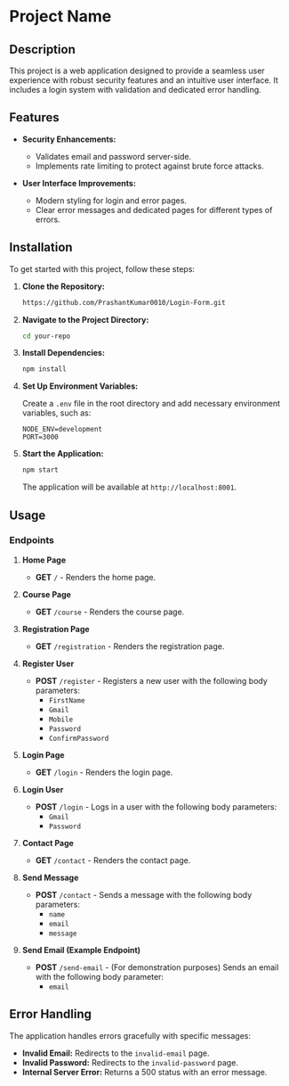 # Project Name
## Description

This project is a web application designed to provide a seamless user experience with robust security features and an intuitive user interface. It includes a login system with validation and dedicated error handling.
## Features

- **Security Enhancements:**
  - Validates email and password server-side.
  - Implements rate limiting to protect against brute force attacks.

- **User Interface Improvements:**
  - Modern styling for login and error pages.
  - Clear error messages and dedicated pages for different types of errors.
## Installation

To get started with this project, follow these steps:

1. **Clone the Repository:**

    ```bash
    https://github.com/PrashantKumar0010/Login-Form.git
    ```

2. **Navigate to the Project Directory:**

    ```bash
    cd your-repo
    ```

3. **Install Dependencies:**

    ```bash
    npm install
    ```

4. **Set Up Environment Variables:**

    Create a `.env` file in the root directory and add necessary environment variables, such as:

    ```plaintext
    NODE_ENV=development
    PORT=3000
    ```

5. **Start the Application:**

    ```bash
    npm start
    ```

    The application will be available at `http://localhost:8001`.

## Usage

### Endpoints

1. **Home Page**

    - **GET** `/` - Renders the home page.

2. **Course Page**

    - **GET** `/course` - Renders the course page.

3. **Registration Page**

    - **GET** `/registration` - Renders the registration page.

4. **Register User**

    - **POST** `/register` - Registers a new user with the following body parameters:
      - `FirstName`
      - `Gmail`
      - `Mobile`
      - `Password`
      - `ConfirmPassword`

5. **Login Page**

    - **GET** `/login` - Renders the login page.

6. **Login User**

    - **POST** `/login` - Logs in a user with the following body parameters:
      - `Gmail`
      - `Password`

7. **Contact Page**

    - **GET** `/contact` - Renders the contact page.

8. **Send Message**

    - **POST** `/contact` - Sends a message with the following body parameters:
      - `name`
      - `email`
      - `message`

9. **Send Email (Example Endpoint)**

    - **POST** `/send-email` - (For demonstration purposes) Sends an email with the following body parameter:
      - `email`

## Error Handling

The application handles errors gracefully with specific messages:

- **Invalid Email:** Redirects to the `invalid-email` page.
- **Invalid Password:** Redirects to the `invalid-password` page.
- **Internal Server Error:** Returns a 500 status with an error message.
